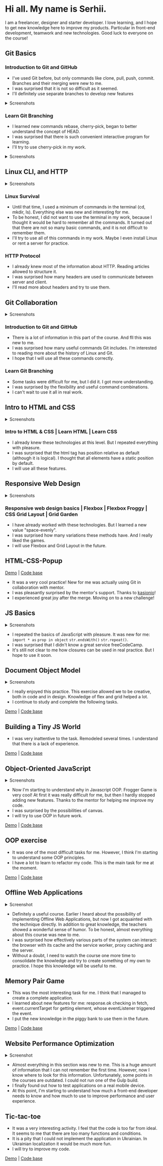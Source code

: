 # Hi all. My name is Serhii.
I am a freelancer, designer and starter developer. I love learning, and I hope to get new knowledge here to improve my products. Particular in front-end development, teamwork and new technologies. Good luck to everyone on the course!

## Git Basics

### Introduction to Git and GitHub
- I've used Git before, but only commands like clone, pull, push, commit. Branches and their merging were new to me.
- I was surprised that it is not so difficult as it seemed.
- I'll definitely use separate branches to develop new features

<details>
<summary>Screenshots</summary>

![](img/git-01.png)
![](img/git-02.png)

</details>

### Learn Git Branching
- I learned new commands rebase, cherry-pick, began to better understand the concept of HEAD.
- I was surprised that there is such convenient interactive program for learning.
- I'll try to use cherry-pick in my work.

<details>
<summary>Screenshots</summary>

![](img/git-03.png)
![](img/git-04.png)

</details>

## Linux CLI, and HTTP

<details>
<summary>Screenshots</summary>

![](task_linux_cli/linux-01.png)
![](task_linux_cli/linux-02.png)
![](task_linux_cli/linux-03.png)
![](task_linux_cli/linux-04.png)

</details>

### Linux Survival
- Until that time, I used a minimum of commands in the terminal (cd, mkdir, ls). Everything else was new and interesting for me.
- To be honest, I did not want to use the terminal in my work, because I thought it would be hard to remember all the commands. It turned out that there are not so many basic commands, and it is not difficult to remember them.
- I'll try to use all of this commands in my work. Maybe I even install Linux or rent a server for practice.

### HTTP Protocol
- I already knew most of the information about HTTP. Reading articles allowed to structure it.
- I was surprised how many headers are used to communicate between server and client.
- I'll read more about headers and try to use them.

## Git Collaboration

<details>
<summary>Screenshots</summary>

![](task_git_collaboration/git-05.png)
![](task_git_collaboration/git-06.png)
![](task_git_collaboration/git-07.png)
![](task_git_collaboration/git-08.png)

</details>

### Introduction to Git and GitHub
- There is a lot of information in this part of the course. And fll this was new to me.
- I was surprised how many useful commands Git includes. I'm interested to reading more about the history of Linux and Git.
- I hope that I will use all these commands correctly.

### Learn Git Branching
- Some tasks were difficult for me, but I did it. I got more understanding.
- I was surprised by the flexibility and useful command combinations.
- I can't wait to use it all in real work.

## Intro to HTML and CSS

<details>
<summary>Screenshots</summary>

![](task_html_css_intro/html-css-intro-01.png)
![](task_html_css_intro/html-css-intro-02.png)
![](task_html_css_intro/html-css-intro-03.png)
![](task_html_css_intro/html-css-intro-04.png)

</details>

### Intro to HTML & CSS | Learn HTML | Learn CSS
- I already knew these technologies at this level. But I repeated everything with pleasure.
- I was surprised that the html tag has position relative as default (although it is logical). I thought that all elements have a static position by default.
- I will use all these features.

## Responsive Web Design

<details>
<summary>Screenshots</summary>

![](task_responsive_web_design/responsive-web-design-01.png)
![](task_responsive_web_design/responsive-web-design-02.png)
![](task_responsive_web_design/responsive-web-design-03.png)
![](task_responsive_web_design/responsive-web-design-04.png)
![](task_responsive_web_design/responsive-web-design-05.png)
![](task_responsive_web_design/responsive-web-design-06.png)
![](task_responsive_web_design/responsive-web-design-07.png)
![](task_responsive_web_design/responsive-web-design-08.png)
![](task_responsive_web_design/responsive-web-design-09.png)
![](task_responsive_web_design/responsive-web-design-10.png)
![](task_responsive_web_design/responsive-web-design-11.png)
![](task_responsive_web_design/responsive-web-design-12.png)
![](task_responsive_web_design/responsive-web-design-13.png)
![](task_responsive_web_design/responsive-web-design-14.png)
![](task_responsive_web_design/responsive-web-design-15.png)
![](task_responsive_web_design/responsive-web-design-16.png)
![](task_responsive_web_design/responsive-web-design-17.png)
![](task_responsive_web_design/responsive-web-design-18.png)
![](task_responsive_web_design/responsive-web-design-19.png)
![](task_responsive_web_design/responsive-web-design-20.png)
![](task_responsive_web_design/responsive-web-design-21.png)
![](task_responsive_web_design/responsive-web-design-22.png)
![](task_responsive_web_design/responsive-web-design-23.png)
![](task_responsive_web_design/responsive-web-design-24.png)
![](task_responsive_web_design/responsive-web-design-31.png)
![](task_responsive_web_design/responsive-web-design-32.png)
![](task_responsive_web_design/responsive-web-design-33.png)
![](task_responsive_web_design/responsive-web-design-34.png)
![](task_responsive_web_design/responsive-web-design-35.png)
![](task_responsive_web_design/responsive-web-design-36.png)
![](task_responsive_web_design/responsive-web-design-37.png)
![](task_responsive_web_design/responsive-web-design-38.png)
![](task_responsive_web_design/responsive-web-design-39.png)
![](task_responsive_web_design/responsive-web-design-40.png)
![](task_responsive_web_design/responsive-web-design-41.png)
![](task_responsive_web_design/responsive-web-design-42.png)
![](task_responsive_web_design/responsive-web-design-43.png)
![](task_responsive_web_design/responsive-web-design-44.png)
![](task_responsive_web_design/responsive-web-design-45.png)
![](task_responsive_web_design/responsive-web-design-46.png)
![](task_responsive_web_design/responsive-web-design-47.png)
![](task_responsive_web_design/responsive-web-design-48.png)
![](task_responsive_web_design/responsive-web-design-49.png)
![](task_responsive_web_design/responsive-web-design-50.png)
![](task_responsive_web_design/responsive-web-design-51.png)
![](task_responsive_web_design/responsive-web-design-52.png)
![](task_responsive_web_design/responsive-web-design-53.png)
![](task_responsive_web_design/responsive-web-design-54.png)
![](task_responsive_web_design/responsive-web-design-55.png)
![](task_responsive_web_design/responsive-web-design-56.png)
![](task_responsive_web_design/responsive-web-design-57.png)
![](task_responsive_web_design/responsive-web-design-58.png)

</details>

### Responsive web design basics | Flexbox | Flexbox Froggy | CSS Grid Layout | Grid Garden 
- I have already worked with these technologies. But I learned a new value "space-evenly".
- I was surprised how many variations these methods have. And I really liked the games.
- I will use Flexbox and Grid Layout in the future.

## HTML-CSS-Popup

[Demo](https://crealime.github.io/html-css-popup/dist "Demo") |
[Code base](https://github.com/crealime/html-css-popup "Code base")


- It was a very cool practice! New for me was actually using Git in collaboration with mentor.
- I was pleasantly surprised by the mentor's support. Thanks to [kasionio](https://github.com/kasionio "kasionio")!
- I experienced great joy after the merge. Moving on to a new challenge!

## JS Basics

<details>
<summary>Screenshots</summary>

![](task_js_basics/task_js_basics-00.jpg)
![](task_js_basics/task_js_basics-01.png)
![](task_js_basics/task_js_basics-02.png)
![](task_js_basics/task_js_basics-03.png)
![](task_js_basics/task_js_basics-04.png)
![](task_js_basics/task_js_basics-05.png)
![](task_js_basics/task_js_basics-06.png)

</details>

- I repeated the basics of JavaScript with pleasure. It was new for me: `import * as` `prop in object` `str.endsWith()` `str.repeat()`.
- I was surprised that I didn't know a great service freeCodeCamp.
- It's still not clear to me how closures can be used in real practice. But I hope to use it soon.

## Document Object Model

<details>
<summary>Screenshots</summary>

![](task_js_dom/task-js-dom-01.jpg)
![](task_js_dom/task-js-dom-02.png)

</details>

- I really enjoyed this practice. This exercise allowed ме to be creative, both in code and in design. Knowledge of flex and grid helped a lot.
- I continue to study and complete the following tasks.

[Demo](https://crealime.github.io/dom/dist "Demo") | [Code base](https://github.com/crealime/dom "Code base")

## Building a Tiny JS World

- I was very inattentive to the task. Remodeled several times. I understand that there is a lack of experience.

[Demo](https://crealime.github.io/a-tiny-JS-world "Demo") | [Code base](https://github.com/crealime/a-tiny-JS-world "Code base")

## Object-Oriented JavaScript

<details>
<summary>Screenshots</summary>

![](task_js_oop/task-js-oop-001.png)
![](task_js_oop/task-js-oop-002.png)
![](task_js_oop/task-js-oop-003.png)

</details>

- Now I'm starting to understand why in Javascript OOP. Frogger Game is very cool! At first it was really difficult for me, but then I hardly stopped adding new features. Thanks to the mentor for helping me improve my code.
- I was surprised by the possibilities of canvas.
- I will try to use OOP in future work.

[Demo](https://crealime.github.io/frogger-game "Demo") | [Code base](https://github.com/crealime/frogger-game "Code base")

## OOP exercise

- It was one of the most difficult tasks for me. However, I think I'm starting to understand some OOP principles.
- I have a lot to learn to refactor my code. This is the main task for me at the moment.

[Demo](https://crealime.github.io/a-tiny-JS-world "Demo") | [Code base](https://github.com/crealime/a-tiny-JS-world "Code base")

## Offline Web Applications

<details>
<summary>Screenshot</summary>

![](task_offline_web_app/offline-web-app.png)

</details>

- Definitely a useful course. Earlier I heard about the possibility of implementing Offline Web Applications, but now I got acquainted with the technique directly. In addition to great knowledge, the teachers showed a wonderful sense of humor. To be honest, almost everything about this course was new to me. 
- I was surprised how effectively various parts of the system can interact: the browser with its cache and the service worker, proxy caching and the server.
- Without a doubt, I need to watch the course one more time to consolidate the knowledge and try to create something of my own to practice. I hope this knowledge will be useful to me.

## Memory Pair Game

- This was the most interesting task for me. I think that I managed to create a complete application.
- I learned about new features for me: response.ok checking in fetch, event.currentTarget for getting element, whose eventListener triggered the event.
- I put the new knowledge in the piggy bank to use them in the future.

[Demo](https://crealime.github.io/memory-pair-game "Demo") | [Code base](https://github.com/crealime/memory-pair-game "Code base")

## Website Performance Optimization

<details>
<summary>Screenshot</summary>

![](task_website_performance/website-performance-001.png)
![](task_website_performance/website-performance-002.png)

</details>

- Almost everything in this section was new to me. This is a huge amount of information that I can not remember the first time. However, now I know where to look for this information. Unfortunately, some points in the courses are outdated. I could not run one of the Gulp build.
- I finally found out how to test applications on a real mobile device.
- At this point, I'm starting to understand how much a front-end developer needs to know and how much to use to improve performance and user experience.

## Tic-tac-toe

- It was a very interesting activity. I feel that the code is too far from ideal. It seems to me that there are too many functions and conditions.
- It is a pity that I could not implement the application in Ukrainian. In Ukrainian localization it would be much more fun.
- I will try to improve my code.

[Demo](https://crealime.github.io/tic-tac-toe "Demo") | [Code base](https://github.com/crealime/tic-tac-toe "Code base")
